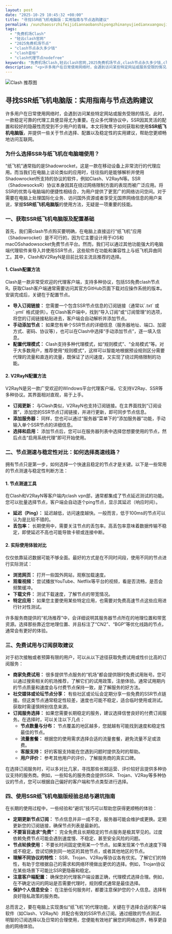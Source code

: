 ```yaml
---
layout: post
date: "2025-10-29 10:45:32 +08:00"
title: "寻找SSR纸飞机电脑版：实用指南与节点选购建议"
permalink: /xunzhaossrzhifeijidiannaobanshiyongzhinanyujiedianxuangoujianyi/
tags:
  - "免费机场Clash"
  - "轻云clash官网"
  - "2025免费机场节点"
  - "clash节点永久多少钱"
  - "clash音标"
  - "clash代理节点nodefree"
keywords: "免费机场Clash,轻云clash官网,2025免费机场节点,clash节点永久多少钱,clash音标,clash代理节点nodefree"
description: "<p>许多用户在日常使用网络时，会遇到访问某些特定网站或服务受限的情况。此时，一款稳定可靠的代理工具便显得尤为重要。在众多代理协议中，SSR因其灵活的配置和较好的隐蔽性而受到不少用户的青睐。本文将聚焦于如何获取和使用<strong>SSR纸飞机电脑版</strong>，并提供一些关于节点选择、配置以及稳定性的实用建议，帮助您更顺畅地访问互联网。</p>"
---
```


![Clash 推荐图](https://clashjd.github.io/assets/img/clash节点推荐购买.png)

## 寻找SSR纸飞机电脑版：实用指南与节点选购建议

<p>许多用户在日常使用网络时，会遇到访问某些特定网站或服务受限的情况。此时，一款稳定可靠的代理工具便显得尤为重要。在众多代理协议中，SSR因其灵活的配置和较好的隐蔽性而受到不少用户的青睐。本文将聚焦于如何获取和使用<strong>SSR纸飞机电脑版</strong>，并提供一些关于节点选择、配置以及稳定性的实用建议，帮助您更顺畅地访问互联网。</p>
<h3>为什么选择SSR与纸飞机在电脑端使用？</h3>
<p>“纸飞机”通常指的是Shadowrocket，这是一款在移动设备上非常流行的代理应用。而当我们在电脑上谈论类似的应用时，往往指的是能够解析并使用Shadowrocket所支持的协议的软件，例如Clash、V2RayN等。SSR（ShadowsocksR）协议本身因其在绕过网络限制方面的表现而被广泛应用。将SSR的优势与电脑端的便捷性相结合，为用户提供了更宽广的网络访问空间。对于需要在电脑上处理国际化业务、访问国外资源或者享受无国界网络信息的用户来说，掌握<strong>SSR纸飞机电脑版</strong>的使用方法，无疑是一项重要的技能。</p>
<h3>一、获取SSR纸飞机电脑版及配置基础</h3>
<p>首先，我们需clash节点购买要明确，在电脑上直接运行“纸飞机”应用（Shadowrocket）是不可行的，因为它主要设计用于iOS和macOSshadowsocket免费节点平台。然而，我们可以通过其他功能强大的电脑端代理软件来导入并使用SSR节点，这些软件在功能和兼容性上与纸飞机异曲同工。其中，Clash和V2RayN是目前比较主流且推荐的选择。</p>
<h4>1. Clash配置方法</h4>
<p>Clash是一款非常受欢迎的代理客户端，支持多种协议，包括SS免费clash节点R。获取Clash客户端通常需要访问其官方GitHub页面下载对应操作系统的版本。安装完成后，关键在于配置节点。</p>
<ul>
<li><strong>导入订阅链接：</strong> 您需要一个包含SSR节点信息的订阅链接（通常以`.txt` 或 `.yml` 格式提供）。在Clash客户端中，找到“导入订阅”或“订阅管理”的选项，将您的订阅链接粘贴进去，客户端会自动解析并添加节点。</li>
<li><strong>手动添加节点：</strong> 如果您有单个SSR节点的详细信息（服务器地址、端口、加密方式、密码、协议等），也可以在Clash中选择“手动添加节点”，逐一填入信息。</li>
<li><strong>配置代理模式：</strong> Clash支持多种代理模式，如“规则模式”、“全局模式”等。对于大多数用户，推荐使用“规则模式”，这样可以智能地根据预设规则区分需要代理的流量和直连的流量，既保证了访问速度，又实现了绕过网络限制的功能。</li>
</ul>
<h4>2. V2RayN配置方法</h4>
<p>V2RayN是另一款广受欢迎的Windows平台代理客户端，它支持V2Ray、SSR等多种协议。其界面相对直观，易于上手。</p>
<ul>
<li><strong>订阅更新：</strong> 与Clash类似，V2RayN也支持订阅链接。在主界面找到“订阅设置”，添加您的SSR节点订阅链接，并进行更新，即可同步节点信息。</li>
<li><strong>添加服务器：</strong> 同样，您也可以通过“服务器”菜单下的“添加服务器”功能，手动输入单个SSR节点的详细信息。</li>
<li><strong>选择和启用：</strong> 添加节点后，您可以在服务器列表中选择您想要使用的节点，然后点击“启用系统代理”即可开始使用。</li>
</ul>
<h3>二、节点测速与稳定性对比：如何选择高速线路？</h3>
<p>拥有节点只是第一步，如何选择一个快速且稳定的节点才是关键。以下是一些常用的节点测速与稳定性判断方法：</p>
<h4>1. 节点测速工具</h4>
<p>在Clash和V2RayN等客户端内clash vpn部，通常都集成了节点延迟测试的功能。您可以批量选择节点，客户端会自动逐个ping节点，显示其延迟（响应时间）。</p>
<ul>
<li><strong>延迟（Ping）：</strong> 延迟越低，访问速度越快。一般而言，低于100ms的节点可以认为是比较不错的。</li>
<li><strong>丢包率：</strong> 长期使用中，需要关注节点的丢包率。高丢包率意味着数据传输不稳定，即使延迟不高也可能导致卡顿或连接中断。</li>
</ul>
<h4>2. 实际使用体验对比</h4>
<p>仅仅依靠延迟数据可能不够全面。最好的方式是在不同时间段，使用不同的节点进行实际测试：</p>
<ul>
<li><strong>浏览网页：</strong> 打开一些国外网站，观察加载速度。</li>
<li><strong>观看视频：</strong> 尝试播放YouTube、Netflix等平台的视频，看是否流畅，是否会频繁缓冲。</li>
<li><strong>下载文件：</strong> 测试下载速度，了解节点的带宽情况。</li>
<li><strong>特定应用：</strong> 如果您主要使用某些特定应用，也需要对免费高速节点这些应用进行针对性测试。</li>
</ul>
<p>许多服务商提供的“机场推荐”中，会详细说明其服务器节点所在的地理位置和带宽资源。选择那些靠近您地理位置、并且标注了“CN2”、“BGP”等优化线路的节点，通常会有更好的体验。</p>
<h3>三、免费试用与订阅获取建议</h3>
<p>对于初次接触或者预算有限的用户，可以从以下途径获取免费试用或性价比高的订阅服务：</p>
<ul>
<li><strong>商家免费试用：</strong> 很多提供节点服务的“机场”都会提供限时免费试用账号。您可以通过搜索相关的机场推荐，了解它们的试用政策，注册体验。通常试用期内的节点质量和速度会与付费节点保持一致，是了解服务的好方法。</li>
<li><strong>社交媒体或论坛节点分享：</strong> 有些社区或论坛会定期分享一些免费的SSR节点链接。但这类节点通常稳定性较差，速度也可能不稳定，适合临时使用或测试。获取时需谨慎辨别信息来源。</li>
<li><strong>订阅服务选择：</strong> 如果您需要长期稳定的服务，建议选择信誉良好的付费订阅服务。在选择时，可以关注以下几点：
<ul>
<li><strong>节点数量与分布：</strong> 节点覆盖的地区越多，您就越有可能找到速度和稳定性最佳的节点。</li>
<li><strong>流量套餐：</strong> 根据您的使用需求选择合适的流量套餐，避免流量不足或浪费。</li>
<li><strong>客服支持：</strong> 好的客服支持能在您遇到问题时提供及时的帮助。</li>
<li><strong>用户评价：</strong> 参考其他用户的评价，了解服务商的真实口碑。</li>
</ul>
</li>
</ul>
<p>在选择订阅服务时，可以多对比几家，寻找那些长期运营、评价较好且提供多种协议支持的服务商。例如，一些知名的服务商会提供SSR、Trojan、V2Ray等多种协议的节点，您可以根据自己偏好的客户端和节点类型进行选择。</p>
<h3>四、使用SSR纸飞机电脑版经验总结与避坑指南</h3>
<p>在长期的使用过程中，一些经验和“避坑”技巧可以帮助您获得更顺畅的体验：</p>
<ul>
<li><strong>定期更新节点订阅：</strong> 节点信息并非一成不变，服务器可能会维护或更换。定期更新您的订阅链接，确保节点列表是最新的。</li>
<li><strong>不要盲目追求“免费”：</strong> 完全免费且长期稳定的节点服务是极其罕见的。过度依赖免费节点可能会遇到速度慢、不稳定、甚至安全风险的问题。</li>
<li><strong>节点轮换使用：</strong> 不要长时间固定使用某一个节点。如果发现某个节点速度下降或不稳定，尝试切换到同一地区的其他节点，或者其他地区的节点。</li>
<li><strong>理解不同协议的特性：</strong> SSR、Trojan、V2Ray等协议各有优劣。了解它们的特性，有助于您根据自己的需求和网络环境做出更优的选择。例如，Trojan协议在某些场景下可能比SSR更隐蔽和稳定。</li>
<li><strong>注意客户端配置：</strong> 确保您的代理客户端设置正确，代理模式选择合理。例如，在不确定访问的网站是否需要代理时，规则模式通常是最佳选择。</li>
<li><strong>保护个人信息安全：</strong> 在注册任何服务时，都要注意保护您的个人信息。选择有良好隐私政策的服务商。</li>
</ul>
<p>总而言之，要在电脑上实现类似“纸飞机”的代理功能，关键在于选择合适的客户端软件（如Clash、V2RayN）并配合有效的SSR节点订阅。通过细致的节点测试、明智的订阅选择以及日常的合理使用，您便能有效地扩展您的网络边界，畅享更自由的网络体验。</p>